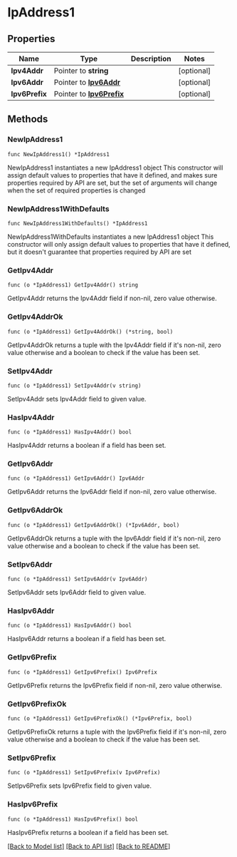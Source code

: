# IpAddress1

## Properties

Name | Type | Description | Notes
------------ | ------------- | ------------- | -------------
**Ipv4Addr** | Pointer to **string** |  | [optional] 
**Ipv6Addr** | Pointer to [**Ipv6Addr**](Ipv6Addr.md) |  | [optional] 
**Ipv6Prefix** | Pointer to [**Ipv6Prefix**](Ipv6Prefix.md) |  | [optional] 

## Methods

### NewIpAddress1

`func NewIpAddress1() *IpAddress1`

NewIpAddress1 instantiates a new IpAddress1 object
This constructor will assign default values to properties that have it defined,
and makes sure properties required by API are set, but the set of arguments
will change when the set of required properties is changed

### NewIpAddress1WithDefaults

`func NewIpAddress1WithDefaults() *IpAddress1`

NewIpAddress1WithDefaults instantiates a new IpAddress1 object
This constructor will only assign default values to properties that have it defined,
but it doesn't guarantee that properties required by API are set

### GetIpv4Addr

`func (o *IpAddress1) GetIpv4Addr() string`

GetIpv4Addr returns the Ipv4Addr field if non-nil, zero value otherwise.

### GetIpv4AddrOk

`func (o *IpAddress1) GetIpv4AddrOk() (*string, bool)`

GetIpv4AddrOk returns a tuple with the Ipv4Addr field if it's non-nil, zero value otherwise
and a boolean to check if the value has been set.

### SetIpv4Addr

`func (o *IpAddress1) SetIpv4Addr(v string)`

SetIpv4Addr sets Ipv4Addr field to given value.

### HasIpv4Addr

`func (o *IpAddress1) HasIpv4Addr() bool`

HasIpv4Addr returns a boolean if a field has been set.

### GetIpv6Addr

`func (o *IpAddress1) GetIpv6Addr() Ipv6Addr`

GetIpv6Addr returns the Ipv6Addr field if non-nil, zero value otherwise.

### GetIpv6AddrOk

`func (o *IpAddress1) GetIpv6AddrOk() (*Ipv6Addr, bool)`

GetIpv6AddrOk returns a tuple with the Ipv6Addr field if it's non-nil, zero value otherwise
and a boolean to check if the value has been set.

### SetIpv6Addr

`func (o *IpAddress1) SetIpv6Addr(v Ipv6Addr)`

SetIpv6Addr sets Ipv6Addr field to given value.

### HasIpv6Addr

`func (o *IpAddress1) HasIpv6Addr() bool`

HasIpv6Addr returns a boolean if a field has been set.

### GetIpv6Prefix

`func (o *IpAddress1) GetIpv6Prefix() Ipv6Prefix`

GetIpv6Prefix returns the Ipv6Prefix field if non-nil, zero value otherwise.

### GetIpv6PrefixOk

`func (o *IpAddress1) GetIpv6PrefixOk() (*Ipv6Prefix, bool)`

GetIpv6PrefixOk returns a tuple with the Ipv6Prefix field if it's non-nil, zero value otherwise
and a boolean to check if the value has been set.

### SetIpv6Prefix

`func (o *IpAddress1) SetIpv6Prefix(v Ipv6Prefix)`

SetIpv6Prefix sets Ipv6Prefix field to given value.

### HasIpv6Prefix

`func (o *IpAddress1) HasIpv6Prefix() bool`

HasIpv6Prefix returns a boolean if a field has been set.


[[Back to Model list]](../README.md#documentation-for-models) [[Back to API list]](../README.md#documentation-for-api-endpoints) [[Back to README]](../README.md)


